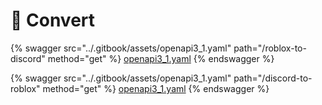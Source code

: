 # 🔁 Convert

{% swagger src="../.gitbook/assets/openapi3_1.yaml" path="/roblox-to-discord" method="get" %}
[openapi3_1.yaml](../.gitbook/assets/openapi3_1.yaml)
{% endswagger %}

{% swagger src="../.gitbook/assets/openapi3_1.yaml" path="/discord-to-roblox" method="get" %}
[openapi3_1.yaml](../.gitbook/assets/openapi3_1.yaml)
{% endswagger %}
